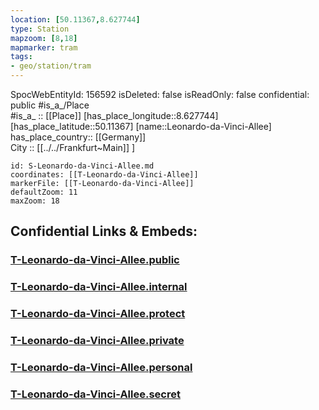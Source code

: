 ```yaml
---
location: [50.11367,8.627744] 
type: Station 
mapzoom: [8,18] 
mapmarker: tram 
tags:
- geo/station/tram
---
```

SpocWebEntityId: 156592
isDeleted: false
isReadOnly: false
confidential: public
#is_a_/Place  
#is_a_ :: [[Place]] 
[has_place_longitude::8.627744] 
[has_place_latitude::50.11367] 
[name::Leonardo-da-Vinci-Allee] 
has_place_country:: [[Germany]]  
City :: [[../../Frankfurt~Main]] ] 


```leaflet
id: S-Leonardo-da-Vinci-Allee.md
coordinates: [[T-Leonardo-da-Vinci-Allee]] 
markerFile: [[T-Leonardo-da-Vinci-Allee]] 
defaultZoom: 11 
maxZoom: 18
```


## Confidential Links & Embeds: 

### [T-Leonardo-da-Vinci-Allee.public](/_public/\Earth\Continent\Europe\Europe~Central\Germany\Germany~West\Hessen\counties~Hessen\Frankfurt~Main\Stations-FFM~TT-Leonardo-da-Vinci-Allee.public.md) 

### [T-Leonardo-da-Vinci-Allee.internal](/_internal/\Earth\Continent\Europe\Europe~Central\Germany\Germany~West\Hessen\counties~Hessen\Frankfurt~Main\Stations-FFM~TT-Leonardo-da-Vinci-Allee.internal.md) 

### [T-Leonardo-da-Vinci-Allee.protect](/_protect/\Earth\Continent\Europe\Europe~Central\Germany\Germany~West\Hessen\counties~Hessen\Frankfurt~Main\Stations-FFM~TT-Leonardo-da-Vinci-Allee.protect.md) 

### [T-Leonardo-da-Vinci-Allee.private](/_private/\Earth\Continent\Europe\Europe~Central\Germany\Germany~West\Hessen\counties~Hessen\Frankfurt~Main\Stations-FFM~TT-Leonardo-da-Vinci-Allee.private.md) 

### [T-Leonardo-da-Vinci-Allee.personal](/_personal/\Earth\Continent\Europe\Europe~Central\Germany\Germany~West\Hessen\counties~Hessen\Frankfurt~Main\Stations-FFM~TT-Leonardo-da-Vinci-Allee.personal.md) 

### [T-Leonardo-da-Vinci-Allee.secret](/_secret/\Earth\Continent\Europe\Europe~Central\Germany\Germany~West\Hessen\counties~Hessen\Frankfurt~Main\Stations-FFM~TT-Leonardo-da-Vinci-Allee.secret.md)

